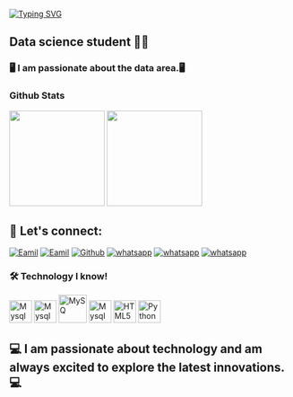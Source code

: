 [![Typing SVG](https://readme-typing-svg.demolab.com?font=Cinzel&weight=900&size=50&pause=3000&color=00a8f7&background=FFFFFF00&width=800&height=85&lines=Olá,+Seja+Bem-Vindo(a)!+👏🏻;Eu+me+chamo+Lucas+Ribeiro+🧑🏻‍💻)](https://git.io/typing-svg)

## Data science student 👨‍💻

### 🖥️ I am passionate about the data area.🖥️



### Github Stats

 <div>
   
   <img height="170em" src="https://github-readme-stats.vercel.app/api?username=LucasRibeiro&show_icons=true&theme=gruvbox"/>
   <img height="170em" src="https://github-readme-stats.vercel.app/api/top-langs/?username=LucasRibeiro&layout=compact"/>
 </div>

  ## 💯 Let's connect:
 [![Eamil](https://img.shields.io/badge/LinkedIn-0A66C2?logo=linkedin&logoColor=white&style=for-the-badge&logo=gmail&logoColor=white)](https://www.linkedin.com/in/lucas-ribeiro-n-de-almeida/)
 [![Eamil](https://img.shields.io/badge/Gmail-D14836?style=for-the-badge&logo=gmail&logoColor=white)](ribeirolucas962@gmail.com)
 [![Github](https://img.shields.io/badge/GitHub-100000?style=for-the-badge&logo=github&logoColor=white)](https://github.com/ribeirolucas962)
  [![whatsapp](https://img.shields.io/badge/GIT-E44C30?style=for-the-badge&logo=git&logoColor=white)]() 
  [![whatsapp](https://img.shields.io/badge/WhatsApp-25D366?style=for-the-badge&logo=whatsapp&logoColor=white)](47992655187)
  [![whatsapp](https://img.shields.io/badge/Instagram-E4405F?style=for-the-badge&logo=instagram&logoColor=white)](rineal2020)

### 🛠️ Technology I know!

<div>
   <img align="centeer" alt="Mysql" height="40" widht="50" src="https://img.shields.io/badge/Microsoft_Excel-217346?style=for-the-badge&logo=microsoft-excel&logoColor=white"/>
   <img align="centeer" alt="Mysql" height="40" widht="50" src="https://img.shields.io/badge/micro:bi-00ED00?style=for-the-badge&logo=micro:bi&logoColor=white"/>   
  <img align="centeer" alt="MySQ" height="50" widht="80" src="https://img.shields.io/badge/MySQL-00000F?style=for-the-badge&logo=mysql&logoColor=white"/>
  <img align="centeer" alt="Mysql" height="40" widht="50" src="https://img.shields.io/badge/PostgreSQL-316192?style=for-the-badge&logo=postgresql&logoColor=white"/>
  <img align="centeer" alt="HTML5" height="40" widht="50" src="https://img.shields.io/badge/HTML5-E34F26?style=for-the-badge&logo=html5&logoColor=white"/>
  <img align="centeer" alt="Python" height="40" widht="50" src="https://img.shields.io/badge/Python-3776AB?style=for-the-badge&logo=python&logoColor=white"/>
 

## 💻 I am passionate about technology and am always excited to explore the latest innovations.💻


